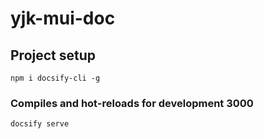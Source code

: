 # yjk-mui-doc

## Project setup
```
npm i docsify-cli -g
```

### Compiles and hot-reloads for development 3000
```
docsify serve